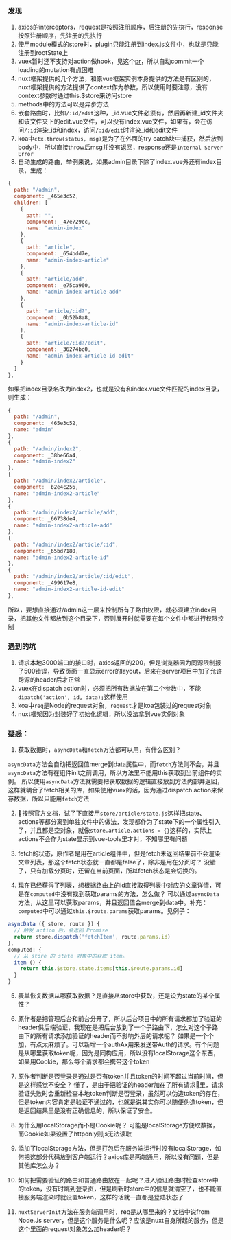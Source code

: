 
### 发现
1. axios的interceptors，request是按照注册顺序，后注册的先执行，response按照注册顺序，先注册的先执行
2. 使用module模式的store时，plugin只能注册到index.js文件中，也就是只能注册到rootState上
3. vuex暂时还不支持对action做hook，见这个[pr](https://github.com/vuejs/vuex/pull/1115)，所以自动commit一个loading的mutation有点困难
4. nuxt框架提供的几个方法，和原vue框架实例本身提供的方法是有区别的，nuxt框架提供的方法提供了context作为参数，所以使用时要注意，没有context参数时通过this.$store来访问store
5. methods中的方法可以是异步方法
6. 嵌套路由时，比如`/:id/edit`这种，_id.vue文件必须有，然后再新建_id文件夹和该文件夹下的edit.vue文件，可以没有index.vue文件，如果有，会在访问`/:id`渲染_id和index，访问`/:id/edit`时渲染_id和edit文件
7. koa中`ctx.throw(status, msg)`是为了在外面的try catch块中捕获，然后放到body中，所以直接throw后msg并没有返回，response还是`Internal Server Error`
8. 自动生成的路由，举例来说，如果admin目录下除了index.vue外还有index目录，生成：
```javascript
{
  path: "/admin",
  component: _465e3c52,
  children: [
    {
      path: "",
      component: _47e729cc,
      name: "admin-index"
    },
    {
      path: "article",
      component: _654bdd7e,
      name: "admin-index-article"
    },
    {
      path: "article/add",
      component: _e75ca960,
      name: "admin-index-article-add"
    },
    {
      path: "article/:id?",
      component: _0b52b8a8,
      name: "admin-index-article-id"
    },
    {
      path: "article/:id?/edit",
      component: _36274bc0,
      name: "admin-index-article-id-edit"
    }
  ]
},
```
如果把index目录名改为index2，也就是没有和index.vue文件匹配的index目录，则生成：
```javascript
{
  path: "/admin",
  component: _465e3c52,
  name: "admin"
},
{
  path: "/admin/index2",
  component: _38be66a4,
  name: "admin-index2"
},
{
  path: "/admin/index2/article",
  component: _b2e4c256,
  name: "admin-index2-article"
},
{
  path: "/admin/index2/article/add",
  component: _66738de4,
  name: "admin-index2-article-add"
},
{
  path: "/admin/index2/article/:id",
  component: _65bd7180,
  name: "admin-index2-article-id"
},
{
  path: "/admin/index2/article/:id/edit",
  component: _499617e8,
  name: "admin-index2-article-id-edit"
},
```
所以，要想直接通过/admin这一层来控制所有子路由权限，就必须建立index目录，把其他文件都放到这个目录下，否则展开时就需要在每个文件中都进行权限控制


### 遇到的坑
1. 请求本地3000端口的接口时，axios返回的200，但是浏览器因为同源限制报了500错误，导致页面一直显示error的layout，后来在server项目中加了允许跨源的header后才正常
2. vuex在dispatch action时，必须把所有数据放在第二个参数中，不能`dipatch('action', id, data);`这样使用
3. koa中`req`是Node的request对象，`request`才是koa包装过的request对象
4. nuxt框架因为封装好了初始化逻辑，所以没法拿到vue实例对象

### 疑惑：
1. 获取数据时，`asyncData`和`fetch`方法都可以用，有什么区别？

`asyncData`方法会自动把返回值merge到data属性中，而`fetch`方法则不会，并且`asyncData`方法有在组件init之前调用，所以方法里不能用this获取到当前组件的实例。
所以使用`asyncData`方法就需要把获取数据的逻辑直接放到方法内部并返回，这样就耦合了fetch相关的库，如果使用vuex的话，因为通过dispatch action来保存数据，所以只能用`fetch`方法

2. 按照官方文档，试了下直接用`store/article/state.js`这样把state、actions等都分离到单独文件中的做法，发现都作为了state下的一个属性引入了，并且都是空对象，就像`store.article.actions = {}`这样的，实际上actions不会作为state显示到vue-tools里才对，不知哪里有问题

3. fetch的状态，原作者是用在article组件中，但是fetch未返回结果前不会渲染文章列表，那这个fetch状态就一直都是false了，除非是用在分页时？
没错了，只有加载分页时，还留在当前页面，所以fetch状态是会切换的。

4. 现在已经获得了列表，想根据路由上的id直接取得列表中对应的文章详情，可是在`computed`中没有找到获取params的方法，怎么做？
可以通过`asyncData`方法，从这里可以获取params，并且返回值会merge到data中。补充：`computed`中可以通过`this.$route.params`获取params。见例子：
```javascript
asyncData ({ store, route }) {
  // 触发 action 后，会返回 Promise
  return store.dispatch('fetchItem', route.params.id)
},
computed: {
  // 从 store 的 state 对象中的获取 item。
  item () {
    return this.$store.state.items[this.$route.params.id]
  }
}
```

5. 表单恢复数据从哪获取数据？是直接从store中获取，还是设为state的某个属性？

6. 原作者是把管理后台和前台分开了，所以后台项目中的所有请求都加了验证的header供后端验证，我现在是把后台放到了一个子路由下，怎么对这个子路由下的所有请求添加验证的header而不影响外层的请求呢？
如果是一个个加，有点太麻烦了。可以新增一个authAx用来发送带Auth的请求。有个问题是从哪里获取token呢，因为是同构应用，所以没有localStorage这个东西，如果用Cookie，那么每个请求都会携带这个token

7. 原作者判断是否登录是通过是否有token并且token的时间不超过当前时间，但是这样感觉不安全？
懂了，是由于把验证的header加在了所有请求里，请求验证失败时会重新检查本地token判断是否登录，虽然可以伪造token的存在，但是token内容肯定是验证不通过的，也就是说其实你可以随便伪造token，但是返回结果里是没有正确信息的，所以保证了安全。

8. 为什么用localStorage而不是Cookie呢？
可能是localStorage方便取数据，而Cookie如果设置了httponly则js无法读取

9. 添加了localStorage方法，但是打包后在服务端运行时没有localStorage，如何把这部分代码放到客户端运行？axios库是两端通用，所以没有问题，但是其他库怎么办？

10. 如何把需要验证的路由和普通路由放在一起呢？进入验证路由时检查store中的token，没有时跳到登录页，但是刷新时store中的信息就清空了，也不能直接服务端渲染时就设置token，这样的话就一直都是登陆状态了

11. `nuxtServerInit`方法在服务端调用时，req是从哪里来的？文档中说from Node.Js server，但是这个服务是什么呢？应该是nuxt自身所起的服务，但是这个里面的request对象怎么加header呢？